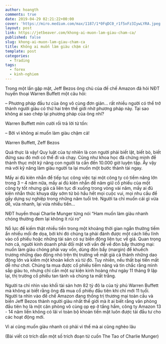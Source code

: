 ```yaml
---
author: hoangth
comments: true
date: 2019-04-29 02:21:22+00:00
cover: 'https://miro.medium.com/max/1187/1*0FqDC0_r1f5xFz3IywLYRA.jpeg'
layout: post
link: https://jetbeaver.com/khong-ai-muon-lam-giau-cham-ca/
published: false
slug: khong-ai-muon-lam-giau-cham-ca
title: Không ai muốn làm giàu chậm cả!
template: post
categories:
  - Trading
tags:
  - forex
  - kinh-nghiem
---
```


Trong một lần gặp mặt, Jeff Bezos ông chủ của đế chế Amazon đã hỏi NĐT huyền thoại Warren Buffett một câu hỏi:

– Phương pháp đầu tư của ông vô cùng đơn giản… rất nhiều người có thể trở thành người giàu có thứ hai trên thế giới nhờ phương pháp này. Tại sao không ai sao chép lại phương pháp của ông nhỉ?

Warren Buffett mỉm cười rồi trả lời từ tốn:

– Bởi vì không ai muốn làm giàu chậm cả!

Warren Buffett, Zeff Bezos

Quả thực là vậy! Quy luật của tự nhiên là con người phải biết lật, biết bò, biết đứng sau đó mới có thể đi và chạy. Cũng như khoa học đã chứng minh để thành thục một kỹ năng con người ta cần đến 10.000 giờ luyện tập. Ấy vậy mà với kỹ năng làm giàu người ta lại muốn một bước thành tài ngay.

Mấy ai đủ kiên nhẫn để tiếp tục công việc tại một công ty có tiềm năng lớn trong 3 – 4 năm nữa, mấy ai đủ kiên nhẫn để năm giữ cổ phiếu của một công ty tốt nhưng giá cả liên tục đi xuống trong vòng vài năm, mấy ai đủ kiên nhẫn thức khuya dậy sớm từ bỏ hầu hết mọi cuộc vui, mọi nhu cầu để gầy dựng sự nghiệp trong những năm tuổi trẻ. Người ta chỉ muốn cái gì vừa dễ, vừa nhanh, lại vừa nhiều tiền…

NĐT huyền thoại Charlie Munger từng nói “Ham muốn làm giàu nhanh chóng thường đem lại không ít rủi ro”

Nỗ lực để kiếm thật nhiều tiền trong một khoảng thời gian ngắn thường tiềm ẩn nhiều mối đe dọa, bởi khi đó chúng ta phải đánh được một cách liều lĩnh vào cổ phiếu hoặc những tài sản có sự biến động liên tục về giá. Quan trọng hơn cả, người kinh doanh phải đối mặt với vấn đề về đòn bẩy thương mại: muốn làm giàu chóng phải vay vốn, dùng đòn bẩy (margin) để khuếch trương những dao động nhỏ trên thị trường về mặt giá cả thành những dao động lớn và kiếm một khoản kếch xù từ đó. Tuy nhiên, nếu thất bại tiền mất dễ như chơi. Chúng ta mua được cổ phiếu tiềm năng và tin chắc rằng mình sắp giàu to, nhưng chỉ cần một sự kiện kinh hoàng như ngày 11 tháng 9 lặp lại, thị trường cổ phiếu tan tành và chúng ta mất trắng.

Người ta chỉ nhìn vào khối tài sản hơn 82 tỷ đô la của tỷ phú Warren Buffett mà không ai biết rằng ông đã mua cổ phiếu đầu tiên khi chỉ mới 11 tuổi. Người ta nhìn vào đế chế Amazon đang thống trị thương mại toàn cầu và biến Jeff Bezos thành người giàu nhất thế giới mà ít ai biết rằng văn phòng đầu tiên họ là một căn phòng vô cùng ọp ẹp ở tầng hầm, công ty Amazon 13 - 14 năm liền không có lãi vì toàn bộ khoản tiền mặt luôn được tái đầu tư cho các hoạt động mới.

Vì ai cũng muốn giàu nhanh có phải vì thế mà ai cũng nghèo lâu

(Bài viết có trích dẫn một số trích đoạn từ cuốn The Tao of Charlie Munger)
